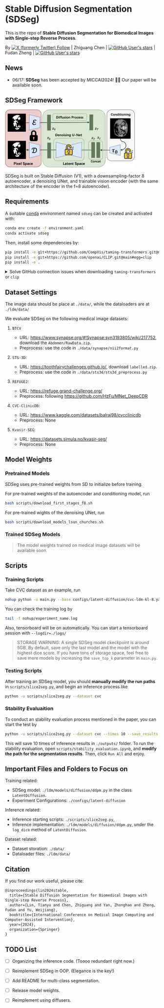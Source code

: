 # Stable Diffusion Segmentation (SDSeg)
This is the repo of **Stable Diffusion Segmentation for Biomedical Images with Single-step Reverse Process**. 


By [![X (formerly Twitter) Follow](https://img.shields.io/twitter/follow/Tianyu_Linn?label=Tianyu_Lin)](https://twitter.com/Tianyu_Linn) | Zhiguang Chen | [![GitHub User's stars](https://img.shields.io/github/stars/zzzyzh?label=Zhonghao%20Yan)](https://github.com/zzzyzh) | Fudan Zheng | [![GitHub User's stars](https://img.shields.io/github/stars/yuweijiang?label=Weijiang%20Yu)](https://github.com/yuweijiang)


## News
- 06/17: **SDSeg** has been accepted by MICCAI2024! 🎉🥳 Our paper will be available soon.

## SDSeg Framework
<img src="assets/framework.jpg" alt="framework" style="zoom: 50%;" />

SDSeg is built on Stable Diffusion (V1), with a downsampling-factor 8 autoencoder, a denoising UNet, and trainable vision encoder (with the same architecture of the encoder in the f=8 autoencoder).


## Requirements

A suitable [conda](https://conda.io/) environment named `sdseg` can be created
and activated with:

```bash
conda env create -f environment.yaml
conda activate sdseg
```

Then, install some dependencies by:
```bash
pip install -e git+https://github.com/CompVis/taming-transformers.git@master#egg=taming-transformers
pip install -e git+https://github.com/openai/CLIP.git@main#egg=clip
pip install -e .
```

    
<details>

<summary>Solve GitHub connection issues when downloading <code class="inlinecode">taming-transformers</code> or <code class="inlinecode">clip</code></summary>

---

After creating and entering the `sdseg` environment:
1. create an `src` folder and enter:
```bash
mkdir src
cd src
```
2. download the following codebases in `*.zip` files and upload to `src/`:
    - https://github.com/CompVis/taming-transformers, `taming-transformers-master.zip`
    - https://github.com/openai/CLIP, `CLIP-main.zip`
3. unzip and install taming-transformers:
```bash
unzip taming-transformers-master.zip
cd taming-transformers-master
pip install -e .
cd ..
```
4. unzip and install clip:
```bash
unzip CLIP-main.zip
cd CLIP-main
pip install -e .
cd ..
```
5. install latent-diffusion:
```bash
cd ..
pip install -e .
```

Then you're good to go!

---
</details>


## Dataset Settings

The image data should be place at `./data/`, while the dataloaders are at `./ldm/data/`

We evaluate SDSeg on the following medical image datasets:

1. `BTCV`
    - URL: https://www.synapse.org/#!Synapse:syn3193805/wiki/217752, download the `Abdomen/RawData.zip`.
    - Preprocess: use the code in `./data/synapse/nii2format.py`

2. `STS-3D`:
    - URL: https://toothfairychallenges.github.io/, download `labelled.zip`.
    - Preprocess: use the code in `./data/sts3d/sts3d_preprocess.py`

3. `REFUGE2`:
    - URL: https://refuge.grand-challenge.org/
    - Preprocess: following https://github.com/HzFu/MNet_DeepCDR

4. `CVC-ClinicDB`:
    - URL: https://www.kaggle.com/datasets/balraj98/cvcclinicdb
    - Preprocess: None

5. `Kvasir-SEG`:
    - URL: https://datasets.simula.no/kvasir-seg/
    - Preprocess: None




## Model Weights

### Pretrained Models
SDSeg uses pre-trained weights from SD to initialize before training.

For pre-trained weights of the autoencoder and conditioning model, run

```bash
bash scripts/download_first_stages_f8.sh
```

For pre-trained wights of the denoising UNet, run

```bash
bash scripts/download_models_lsun_churches.sh
```

### Trained SDSeg Models
> The model weights trained on medical image datasets will be available soon.

## Scripts
### Training Scripts

Take CVC dataset as an example, run

```bash
nohup python -u main.py --base configs/latent-diffusion/cvc-ldm-kl-8.yaml -t --gpus 0, --name experiment_name > nohup/experiment_name.log 2>&1 &
```

You can check the training log by 

```bash
tail -f nohup/experiment_name.log
```

Also, tensorboard will be on automatically. You can start a tensorboard session with `--logdir=./logs/`

> STORAGE WARNING: A single SDSeg model ckeckpoint is around 5GB. By default, save only the last model and the model with the highest dice score. If you have tons of storage space, feel free to save more models by increasing the `save_top_k` parameter in `main.py`.



### Testing Scripts

After training an SDSeg model, you should **manually modify the run paths** in `scripts/slice2seg.py`, and begin an inference process like

```bash
python -u scripts/slice2seg.py --dataset cvc
```



### Stability Evaluaition

To conduct an stability evaluation process mentioned in the paper, you can start the test by

```bash
python -u scripts/slice2seg.py --dataset cvc --times 10 --save_results
```

This will save 10 times of inference results in `./outputs/` folder. To run the stability evaluation, open `scripts/stability_evaluation.ipynb`, and **modify the path for the segmentation results**. Then, click `Run All` and enjoy.



## Important Files and Folders to Focus on
Training related:
- SDSeg model: `./ldm/models/diffusion/ddpm.py` in the class `LatentDiffusion`.
- Experiment Configurations: `./configs/latent-diffusion`

Inference related:
- Inference starting scripts: `./scripts/slice2seg.py`, 
- Inference implementation: `./ldm/models/diffusion/ddpm.py`, under the `log_dice` method of `LatentDiffusion`.

Dataset related:
- Dataset storation: `./data/`
- Dataloader files: `./ldm/data/`

## Citation
If you find our work useful, please cite:
```biblabtex
@inproceedings{lin2024stable,
  title={Stable Diffusion Segmentation for Biomedical Images with Single-step Reverse Process},
  author={Lin, Tianyu and Chen, Zhiguang and Yan, Zhonghao and Zheng, Fudan and Yu, Weijiang},
  booktitle={International Conference on Medical Image Computing and Computer-Assisted Intervention},
  year={2024},
  organization={Springer}
}
```


## TODO List

- [ ] Organizing the inference code. (Toooo redundant right now.)
- [ ] Reimplement SDSeg in OOP. (Elegance is the key!)
- [ ] Add README for multi-class segmentation.
- [ ] Release model weights.
- [ ] Reimplement using diffusers.



